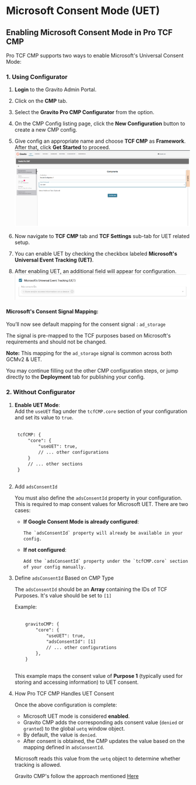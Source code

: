 # Microsoft Consent Mode (UET)

## Enabling Microsoft Consent Mode in Pro TCF CMP

Pro TCF CMP supports two ways to enable Microsoft's Universal Consent Mode:

### 1. Using Configurator

1. **Login** to the Gravito Admin Portal.
2. Click on the **CMP** tab.
3. Select the **Gravito Pro CMP Configurator** from the option.
4. On the CMP Config listing page, click the **New Configuration** button to create a new CMP config.
5. Give config an appropriate name and choose **TCF CMP** as **Framework**. After that, click **Get Started** to proceed.
        ![](../../img/tcf_configurator_setup.png)

6. Now navigate to **TCF CMP** tab and **TCF Settings** sub-tab for UET related setup.
7. You can enable UET by checking the checkbox labeled **Microsoft's Universal Event Tracking (UET)**.
8. After enabling UET, an additional field will appear for configuration.
    ![](../../img/tcf_uet_setup.png)

#### Microsoft's Consent Signal Mapping:

You’ll now see default mapping for the consent signal : `ad_storage`

The signal is pre-mapped to the TCF purposes based on Microsoft's requirements and should not be changed.

**Note:** This mapping for the `ad_storage` signal is common across both GCMv2 & UET.

You may continue filling out the other CMP configuration steps, or jump directly to the **Deployment** tab for publishing your config.

### 2. Without Configurator

1.  **Enable UET Mode**:  
    Add the `useUET` flag under the `tcfCMP.core` section of your configuration and set its value to `true`.

     <pre><code>
     tcfCMP: {
         "core": {
             "useUET": true,
             // ... other configurations
         }
         // ... other sections
     }
     </code></pre>

2.  Add `adsConsentId`

    You must also define the `adsConsentId` property in your configuration. This is required to map consent values for Microsoft UET. There are two cases:

    - **If Google Consent Mode is already configured**:

          The `adsConsentId` property will already be available in your config.

    - **If not configured**:

          Add the `adsConsentId` property under the `tcfCMP.core` section of your config manually.


3.  Define `adsConsentId` Based on CMP Type

    The `adsConsentId` should be an **Array** containing the IDs of TCF Purposes. It's value should be set to `[1]`

      Example:
      <pre><code>
        gravitoCMP: {
            "core": {
                "useUET": true,
                "adsConsentId": [1]
                // ... other configurations
            },
        }
      </code></pre>

    This example maps the consent value of **Purpose 1** (typically used for storing and accessing information) to UET consent.

4.  How Pro TCF CMP Handles UET Consent

    Once the above configuration is complete:

    - Microsoft UET mode is considered **enabled**.
    - Gravito CMP adds the corresponding ads consent value (`denied` or `granted`) to the global `uetq` window object.
    - By default, the value is `denied`.
    - After consent is obtained, the CMP updates the value based on the mapping defined in `adsConsentId`.

    Microsoft reads this value from the `uetq` object to determine whether tracking is allowed.

    Gravito CMP's follow the approach mentioned [Here](https://help.ads.microsoft.com/#apex/ads/en/60119/1-500)
